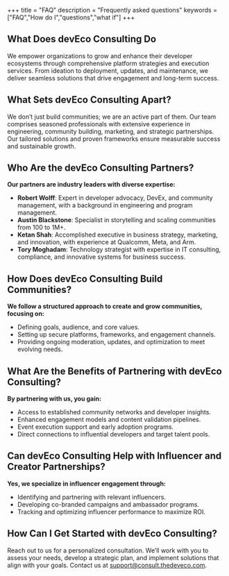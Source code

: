+++
title = "FAQ"
description = "Frequently asked questions"
keywords = ["FAQ","How do I","questions","what if"]
+++

## What Does devEco Consulting Do

We empower organizations to grow and enhance their developer ecosystems through comprehensive platform strategies and execution services. From ideation to deployment, updates, and maintenance, we deliver seamless solutions that drive engagement and long-term success.

## What Sets devEco Consulting Apart?

We don’t just build communities; we are an active part of them. Our team comprises seasoned professionals with extensive experience in engineering, community building, marketing, and strategic partnerships. Our tailored solutions and proven frameworks ensure measurable success and sustainable growth.

## Who Are the devEco Consulting Partners?

**Our partners are industry leaders with diverse expertise:**
- **Robert Wolff**: Expert in developer advocacy, DevEx, and community management, with a background in engineering and program management.
- **Austin Blackstone**: Specialist in storytelling and scaling communities from 100 to 1M+.
- **Ketan Shah**: Accomplished executive in business strategy, marketing, and innovation, with experience at Qualcomm, Meta, and Arm.
- **Tory Moghadam**: Technology strategist with expertise in IT consulting, compliance, and innovative systems for business success.

## How Does devEco Consulting Build Communities?

**We follow a structured approach to create and grow communities, focusing on:**
- Defining goals, audience, and core values.
- Setting up secure platforms, frameworks, and engagement channels.
- Providing ongoing moderation, updates, and optimization to meet evolving needs.

## What Are the Benefits of Partnering with devEco Consulting?

**By partnering with us, you gain:**
- Access to established community networks and developer insights.
- Enhanced engagement models and content validation pipelines.
- Event execution support and early adoption programs.
- Direct connections to influential developers and target talent pools.

## Can devEco Consulting Help with Influencer and Creator Partnerships?

**Yes, we specialize in influencer engagement through:**
- Identifying and partnering with relevant influencers.
- Developing co-branded campaigns and ambassador programs.
- Tracking and optimizing influencer performance to maximize ROI.

## How Can I Get Started with devEco Consulting?

Reach out to us for a personalized consultation. We’ll work with you to assess your needs, develop a strategic plan, and implement solutions that align with your goals. Contact us at support@consult.thedeveco.com.
